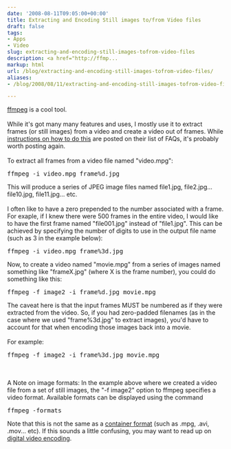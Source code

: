 ```yaml
---
date: '2008-08-11T09:05:00+00:00'
title: Extracting and Encoding Still images to/from Video files
draft: false
tags:
- Apps
- Video
slug: extracting-and-encoding-still-images-tofrom-video-files
description: <a href="http://ffmp...
markup: html
url: /blog/extracting-and-encoding-still-images-tofrom-video-files/
aliases:
- /blog/2008/08/11/extracting-and-encoding-still-images-tofrom-video-files/

---
```


<a href="http://ffmpeg.mplayerhq.hu">ffmpeg</a> is a cool tool.<br /><br />While it's got many many features and uses, I mostly use it to extract frames (or still images) from a video and create a video out of frames.  While <a href="http://ffmpeg.mplayerhq.hu/faq.html#SEC14">instructions on how to do this</a> are posted on their list of FAQs, it's probably worth posting again.<br /><br />To extract all frames from a video file named "video.mpg": <pre>ffmpeg -i video.mpg frame%d.jpg</pre>This will produce a series of JPEG image files named file1.jpg, file2.jpg... file10.jpg, file11.jpg... etc.<br /><br />I often like to have a zero prepended to the number associated with a frame.  For exaple, if I knew there were 500 frames in the entire video, I would like to have the first frame named "file001.jpg" instead of "file1.jpg". This can be achieved by specifying the number of digits to use in the output file name (such as 3 in the example below):<pre>ffmpeg -i video.mpg frame%3d.jpg</pre>Now, to create a video named "movie.mpg" from a series of images named something like "frameX.jpg" (where X is the frame number), you could do something like this:<pre>ffmpeg -f image2 -i frame%d.jpg movie.mpg</pre>The caveat here is that the input frames MUST be numbered as if they were extracted from the video.  So, if you had zero-padded filenames (as in the case where we used "frame%3d.jpg" to extract images), you'd have to account for that when encoding those images back into a movie.<br /><br />For example: <pre>ffmpeg -f image2 -i frame%3d.jpg movie.mpg</pre><br /><br />A Note on image formats: In the example above where we created a video file from a set of still images, the "-f image2" option to ffmpeg specifies a video format.  Available formats can be displayed using the command <pre>ffmpeg -formats</pre> Note that this is not the same as a <a href="http://en.wikipedia.org/wiki/Container_format_(digital)">container format</a> (such as .mpg, .avi, .mov... etc). If this sounds a little confusing, you may want to read up on <a href="http://en.wikipedia.org/wiki/Digital_video#Encoding">digital video encoding</a>.<div class="blogger-post-footer"><img width='1' height='1' src='https://blogger.googleusercontent.com/tracker/4123748873183487963-8162317062922827536?l=bradmontgomery.blogspot.com' alt='' /></div>